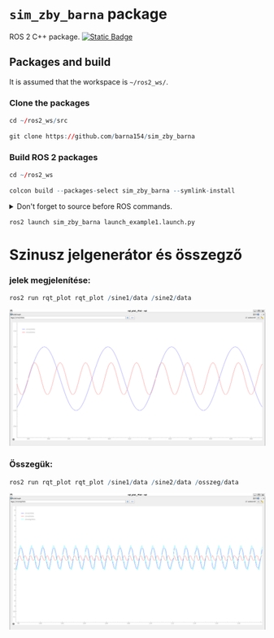 # `sim_zby_barna` package
ROS 2 C++ package.  [![Static Badge](https://img.shields.io/badge/ROS_2-Humble-34aec5)](https://docs.ros.org/en/humble/)
## Packages and build

It is assumed that the workspace is `~/ros2_ws/`.

### Clone the packages
``` r
cd ~/ros2_ws/src
```
``` r
git clone https://github.com/barna154/sim_zby_barna
```

### Build ROS 2 packages
``` r
cd ~/ros2_ws
```
``` r
colcon build --packages-select sim_zby_barna --symlink-install
```

<details>
<summary> Don't forget to source before ROS commands.</summary>

``` bash
source ~/ros2_ws/install/setup.bash
```
</details>

``` r
ros2 launch sim_zby_barna launch_example1.launch.py
```

# Szinusz jelgenerátor és összegző


### jelek megjelenítése:
``` r
ros2 run rqt_plot rqt_plot /sine1/data /sine2/data
```
<img src="img/sinus.png" alt="Szinusz jel" width="800">


### Összegük:
``` r
ros2 run rqt_plot rqt_plot /sine1/data /sine2/data /osszeg/data
```
<img src="img/osszeg.png" alt="Szinusz jel" width="800">


